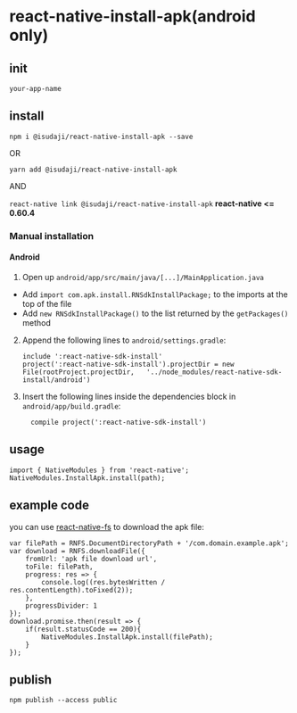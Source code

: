 # react-native-install-apk(android only)

## init

`your-app-name`

## install
`npm i @isudaji/react-native-install-apk --save`

OR

`yarn add @isudaji/react-native-install-apk`

AND

`react-native link @isudaji/react-native-install-apk` **react-native <= 0.60.4**

### Manual installation

#### Android

1. Open up `android/app/src/main/java/[...]/MainApplication.java`
  - Add `import com.apk.install.RNSdkInstallPackage;` to the imports at the top of the file
  - Add `new RNSdkInstallPackage()` to the list returned by the `getPackages()` method
2. Append the following lines to `android/settings.gradle`:
    ```
    include ':react-native-sdk-install'
    project(':react-native-sdk-install').projectDir = new File(rootProject.projectDir,   '../node_modules/react-native-sdk-install/android')
    ```
3. Insert the following lines inside the dependencies block in `android/app/build.gradle`:
    ```
      compile project(':react-native-sdk-install')
    ```

## usage  
    import { NativeModules } from 'react-native';  
    NativeModules.InstallApk.install(path);  

## example code  
you can use [react-native-fs](https://github.com/johanneslumpe/react-native-fs) to download the apk file:  

    var filePath = RNFS.DocumentDirectoryPath + '/com.domain.example.apk';
    var download = RNFS.downloadFile({
        fromUrl: 'apk file download url',
        toFile: filePath,
        progress: res => {
            console.log((res.bytesWritten / res.contentLength).toFixed(2));
        },
        progressDivider: 1
    });
    download.promise.then(result => {
        if(result.statusCode == 200){
            NativeModules.InstallApk.install(filePath);
        }
    });

## publish

`npm publish --access public`